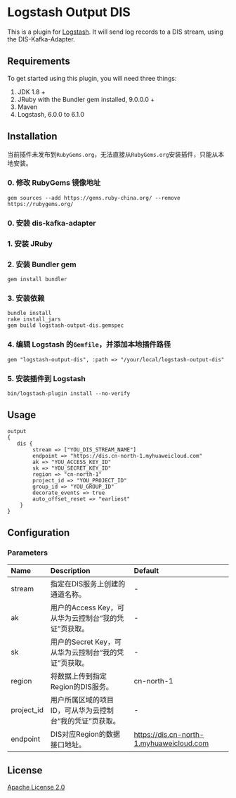 # Logstash Output DIS

This is a plugin for [Logstash](https://github.com/elastic/logstash). It will send log records to a DIS stream, using the DIS-Kafka-Adapter.

## Requirements

To get started using this plugin, you will need three things:

1. JDK 1.8 +
2. JRuby with the Bundler gem installed, 9.0.0.0 +
3. Maven
4. Logstash, 6.0.0 to 6.1.0

## Installation
当前插件未发布到`RubyGems.org`，无法直接从`RubyGems.org`安装插件，只能从本地安装。
### 0. 修改 RubyGems 镜像地址
    gem sources --add https://gems.ruby-china.org/ --remove https://rubygems.org/

### 0. 安装 dis-kafka-adapter


### 1. 安装 JRuby
### 2. 安装 Bundler gem
    gem install bundler

### 3. 安装依赖
    bundle install
    rake install_jars
    gem build logstash-output-dis.gemspec

### 4. 编辑 Logstash 的`Gemfile`，并添加本地插件路径
    gem "logstash-output-dis", :path => "/your/local/logstash-output-dis"

### 5. 安装插件到 Logstash
    bin/logstash-plugin install --no-verify

## Usage

```properties
output
{
   dis {
        stream => ["YOU_DIS_STREAM_NAME"]
        endpoint => "https://dis.cn-north-1.myhuaweicloud.com"
        ak => "YOU_ACCESS_KEY_ID"
        sk => "YOU_SECRET_KEY_ID"
        region => "cn-north-1"
        project_id => "YOU_PROJECT_ID"
        group_id => "YOU_GROUP_ID"
        decorate_events => true
        auto_offset_reset => "earliest"
    }
}
```

## Configuration

### Parameters

| Name                     | Description                              | Default                                  |
| :----------------------- | :--------------------------------------- | :--------------------------------------- |
| stream                   | 指定在DIS服务上创建的通道名称。             | -                                        |
| ak                       | 用户的Access Key，可从华为云控制台“我的凭证”页获取。 | -                                        |
| sk                       | 用户的Secret Key，可从华为云控制台“我的凭证”页获取。 | -                                        |
| region                   | 将数据上传到指定Region的DIS服务。           | cn-north-1                               |
| project_id               | 用户所属区域的项目ID，可从华为云控制台“我的凭证”页获取。                    | -                                        |
| endpoint                 | DIS对应Region的数据接口地址。               | https://dis.cn-north-1.myhuaweicloud.com |

## License
[Apache License 2.0](https://www.apache.org/licenses/LICENSE-2.0.html)